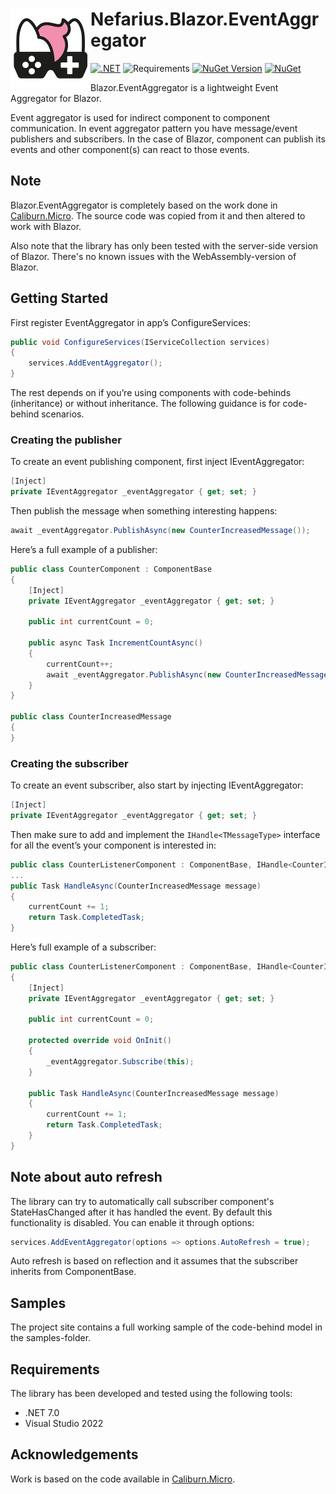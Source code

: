 # <img src="assets/NSS-128x128.png" align="left" />Nefarius.Blazor.EventAggregator

[![.NET](https://github.com/nefarius/Nefarius.Blazor.EventAggregator/actions/workflows/build.yml/badge.svg)](https://github.com/nefarius/Nefarius.Blazor.EventAggregator/actions/workflows/build.yml)
![Requirements](https://img.shields.io/badge/Requires-.NET%207%2F8%2F9-blue.svg)
[![NuGet Version](https://img.shields.io/nuget/v/Nefarius.Blazor.EventAggregator)](https://www.nuget.org/packages/Nefarius.Blazor.EventAggregator/)
[![NuGet](https://img.shields.io/nuget/dt/Nefarius.Blazor.EventAggregator)](https://www.nuget.org/packages/Nefarius.Blazor.EventAggregator/)

Blazor.EventAggregator is a lightweight Event Aggregator for Blazor.

Event aggregator is used for indirect component to component communication. In event aggregator pattern you have
message/event publishers and subscribers. In the case of Blazor, component can publish its events and other component(s)
can react to those events.

## Note

Blazor.EventAggregator is completely based on the work done in [Caliburn.Micro](https://caliburnmicro.com/). The source
code was copied from it and then altered to work with Blazor.

Also note that the library has only been tested with the server-side version of Blazor. There's no known issues with the
WebAssembly-version of Blazor.

## Getting Started

First register EventAggregator in app’s ConfigureServices:

```cs
public void ConfigureServices(IServiceCollection services)
{
    services.AddEventAggregator();
}
```

The rest depends on if you’re using components with code-behinds (inheritance) or without inheritance. The following
guidance is for code-behind scenarios.

### Creating the publisher

To create an event publishing component, first inject IEventAggregator:

```cs
[Inject]
private IEventAggregator _eventAggregator { get; set; }
```

Then publish the message when something interesting happens:

```cs
await _eventAggregator.PublishAsync(new CounterIncreasedMessage());
```

Here’s a full example of a publisher:

```cs
public class CounterComponent : ComponentBase
{
    [Inject]
    private IEventAggregator _eventAggregator { get; set; }

    public int currentCount = 0;

    public async Task IncrementCountAsync()
    {
        currentCount++;
        await _eventAggregator.PublishAsync(new CounterIncreasedMessage());
    }
}

public class CounterIncreasedMessage
{
}
```

### Creating the subscriber

To create an event subscriber, also start by injecting IEventAggregator:

```cs
[Inject]
private IEventAggregator _eventAggregator { get; set; }
```

Then make sure to add and implement the `IHandle<TMessageType>` interface for all the event’s your component is
interested in:

```cs
public class CounterListenerComponent : ComponentBase, IHandle<CounterIncreasedMessage>
...
public Task HandleAsync(CounterIncreasedMessage message)
{
    currentCount += 1;
    return Task.CompletedTask;
}
```

Here’s full example of a subscriber:

```cs
public class CounterListenerComponent : ComponentBase, IHandle<CounterIncreasedMessage>
{
    [Inject]
    private IEventAggregator _eventAggregator { get; set; }

    public int currentCount = 0;

    protected override void OnInit()
    {
        _eventAggregator.Subscribe(this);
    }

    public Task HandleAsync(CounterIncreasedMessage message)
    {
        currentCount += 1;
        return Task.CompletedTask;
    }
}
```

## Note about auto refresh

The library can try to automatically call subscriber component's StateHasChanged after it has handled the event. By
default this functionality is disabled. You can enable it through options:

```cs
services.AddEventAggregator(options => options.AutoRefresh = true);
```

Auto refresh is based on reflection and it assumes that the subscriber inherits from ComponentBase.

## Samples

The project site contains a full working sample of the code-behind model in the samples-folder.

## Requirements

The library has been developed and tested using the following tools:

* .NET 7.0
* Visual Studio 2022

## Acknowledgements

Work is based on the code available in [Caliburn.Micro](https://caliburnmicro.com/).
